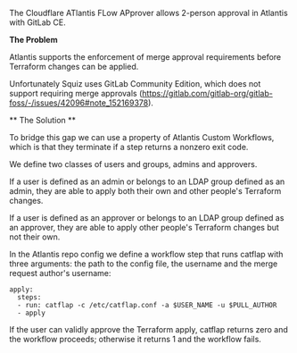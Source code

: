 The Cloudflare ATlantis FLow APprover allows 2-person approval in Atlantis with GitLab CE.

**The Problem**

Atlantis supports the enforcement of merge approval requirements before Terraform changes can be applied.

Unfortunately Squiz uses GitLab Community Edition, which does not support requiring merge approvals (https://gitlab.com/gitlab-org/gitlab-foss/-/issues/42096#note_152169378).

** The Solution **

To bridge this gap we can use a property of Atlantis Custom Workflows, which is that they terminate if a step returns a nonzero exit code.

We define two classes of users and groups, admins and approvers.

If a user is defined as an admin or belongs to an LDAP group defined as an admin, they are able to apply both their own and other people's Terraform changes.

If a user is defined as an approver or belongs to an LDAP group defined as an approver, they are able to apply other people's Terraform changes but not their own.

In the Atlantis repo config we define a workflow step that runs catflap with three arguments: the path to the config file, the username and the merge request author's username:

    apply:
      steps:
      - run: catflap -c /etc/catflap.conf -a $USER_NAME -u $PULL_AUTHOR
      - apply

If the user can validly approve the Terraform apply, catflap returns zero and the workflow proceeds; otherwise it returns 1 and the workflow fails.